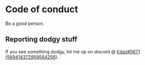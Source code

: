 # Code of conduct

Be a good person.


## Reporting dodgy stuff

If you see something dodgy, hit me up on discord @ [Edaz#5671 (569414372959584256)](https://discord.gg/mzR7eeZ).
